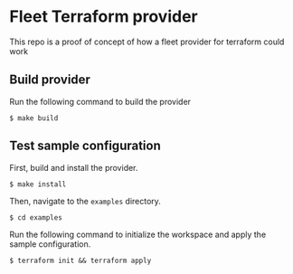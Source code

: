 # Fleet Terraform provider

This repo is a proof of concept of how a fleet provider for terraform could work

## Build provider

Run the following command to build the provider

```shell
$ make build
```

## Test sample configuration

First, build and install the provider.

```shell
$ make install
```

Then, navigate to the `examples` directory. 

```shell
$ cd examples
```

Run the following command to initialize the workspace and apply the sample configuration.

```shell
$ terraform init && terraform apply
```

